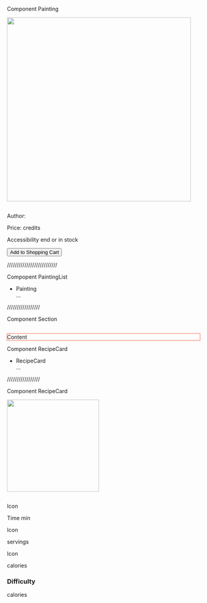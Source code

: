 Component Painting

<div>
  <img src="" alt="" width="480" />
  <h2></h2>
  <p>Author: <a href=""></a></p>
  <p>Price: credits</p>
  <p>Accessibility end  or in stock</p>
  <button type="button">Add to Shopping Cart</button>
</div>

//////////////////////////

Compopent PaintingList

<ul>
  <li>Painting</li>
  ...
</ul>

/////////////////

Component Section

<div style="outline: 1px solid tomato;">
  <h2></h2>
  Content
</div>

<!-- ///////////   Segunda tarea ////////// -->

Component RecipeCard

<ul>
  <li>RecipeCard</li>
  ...
</ul>

/////////////////

Component RecipeCard

<div>
      <img src="" alt="" width="240" />
      <h2></h2>
      <div >
        <div>
          <span>Icon</span>
          <p>Time min</p>
        </div>
        <div>
          <span>Icon</span>
          <p>  servings</p>
        </div>
        <div>
          <span>Icon</span>
          <p> calories</p>
        </div>
      </div>
      <div>
        <h3>Difficulty</h3>
        <div>
          <p> calories</p>
        </div>
      </div>
    </div>
